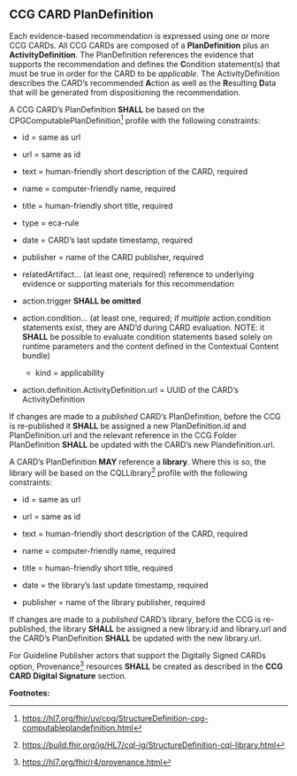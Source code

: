 ## CCG CARD PlanDefinition

Each evidence-based recommendation is expressed using one or more CCG
CARDs. All CCG CARDs are composed of a **PlanDefinition** plus an
**ActivityDefinition**. The PlanDefinition references the evidence that
supports the recommendation and defines the **C**ondition statement(s)
that must be true in order for the CARD to be *applicable*. The
ActivityDefinition describes the CARD’s recommended **A**ction as well
as the **R**esulting **D**ata that will be generated from dispositioning
the recommendation.

A CCG CARD’s PlanDefinition **SHALL** be based on the
CPGComputablePlanDefinition[^1] profile with the following constraints:

- id = same as url

- url = same as id

- text = human-friendly short description of the CARD, required

- name = computer-friendly name, required

- title = human-friendly short title, required

- type = eca-rule

- date = CARD’s last update timestamp, required

- publisher = name of the CARD publisher, required

- relatedArtifact… (at least one, required) reference to underlying
  evidence or supporting materials for this recommendation

- action.trigger **SHALL be omitted**

- action.condition… (at least one, required; if *multiple*
  action.condition statements exist, they are AND’d during CARD
  evaluation. NOTE: it **SHALL** be possible to evaluate condition
  statements based solely on runtime parameters and the content defined
  in the Contextual Content bundle)

  - kind = applicability

- action.definition.ActivityDefinition.url = UUID of the CARD’s
  ActivityDefinition

If changes are made to a *published* CARD’s PlanDefinition, before the
CCG is re-published it **SHALL** be assigned a new PlanDefinition.id and
PlanDefinition.url and the relevant reference in the CCG Folder
PlanDefinition **SHALL** be updated with the CARD’s new
Plandefinition.url.

A CARD’s PlanDefinition **MAY** reference a **library**. Where this is
so, the library will be based on the CQLLibrary[^2] profile with the
following constraints:

- id = same as url

- url = same as id

- text = human-friendly short description of the CARD, required

- name = computer-friendly name, required

- title = human-friendly short title, required

- date = the library’s last update timestamp, required

- publisher = name of the library publisher, required

If changes are made to a *published* CARD’s library, before the CCG is
re-published, the library **SHALL** be assigned a new library.id and
library.url and the CARD’s PlanDefinition **SHALL** be updated with the
new library.url.

For Guideline Publisher actors that support the Digitally Signed CARDs option, Provenance[^3] resources **SHALL** be created as described in the **CCG CARD Digital Signature** section.

**Footnotes:**

[^1]: <https://hl7.org/fhir/uv/cpg/StructureDefinition-cpg-computableplandefinition.html>

[^2]: <https://build.fhir.org/ig/HL7/cql-ig/StructureDefinition-cql-library.html>

[^3]: <https://hl7.org/fhir/r4/provenance.html>
